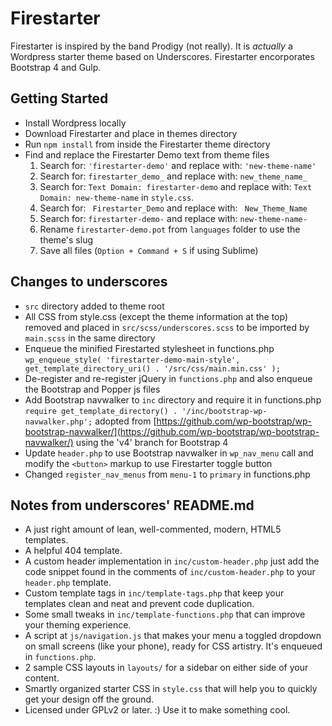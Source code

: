 Firestarter
===

Firestarter is inspired by the band Prodigy (not really). It is _actually_ a Wordpress starter theme based on Underscores. Firestarter encorporates Bootstrap 4 and Gulp.

Getting Started
---------------
* Install Wordpress locally
* Download Firestarter and place in themes directory
* Run `npm install` from inside the Firestarter theme directory
* Find and replace the Firestarter Demo text from theme files
  1. Search for: `'firestarter-demo'` and replace with: `'new-theme-name'`
  2. Search for: `firestarter_demo_` and replace with: `new_theme_name_`
  3. Search for: `Text Domain: firestarter-demo` and replace with: `Text Domain: new-theme-name` in `style.css`.
  4. Search for: <code>&nbsp;Firestarter_Demo</code> and replace with: <code>&nbsp;New_Theme_Name</code>
  5. Search for: `firestarter-demo-` and replace with: `new-theme-name-`
  6. Rename `firestarter-demo.pot` from `languages` folder to use the theme's slug
  7. Save all files (`Option + Command + S` if using Sublime)

Changes to underscores
---------------
* `src` directory added to theme root
* All CSS from style.css (except the theme information at the top) removed and placed in `src/scss/underscores.scss` to be imported by `main.scss` in the same directory
* Enqueue the minified Firestarted stylesheet in functions.php `wp_enqueue_style( 'firestarter-demo-main-style', get_template_directory_uri() . '/src/css/main.min.css' );`
* De-register and re-register jQuery in `functions.php` and also enqueue the Bootstrap and Popper js files
* Add Bootstrap navwalker to `inc` directory and require it in functions.php `require get_template_directory() . '/inc/bootstrap-wp-navwalker.php';` adopted from [https://github.com/wp-bootstrap/wp-bootstrap-navwalker/](https://github.com/wp-bootstrap/wp-bootstrap-navwalker/) using the 'v4' branch for Bootstrap 4
* Update `header.php` to use Bootstrap navwalker in `wp_nav_menu` call and modify the `<button>` markup to use Firestarter toggle button
* Changed `register_nav_menus` from `menu-1` to `primary` in functions.php


Notes from underscores' README.md
---------------

* A just right amount of lean, well-commented, modern, HTML5 templates.
* A helpful 404 template.
* A custom header implementation in `inc/custom-header.php` just add the code snippet found in the comments of `inc/custom-header.php` to your `header.php` template.
* Custom template tags in `inc/template-tags.php` that keep your templates clean and neat and prevent code duplication.
* Some small tweaks in `inc/template-functions.php` that can improve your theming experience.
* A script at `js/navigation.js` that makes your menu a toggled dropdown on small screens (like your phone), ready for CSS artistry. It's enqueued in `functions.php`.
* 2 sample CSS layouts in `layouts/` for a sidebar on either side of your content.
* Smartly organized starter CSS in `style.css` that will help you to quickly get your design off the ground.
* Licensed under GPLv2 or later. :) Use it to make something cool.